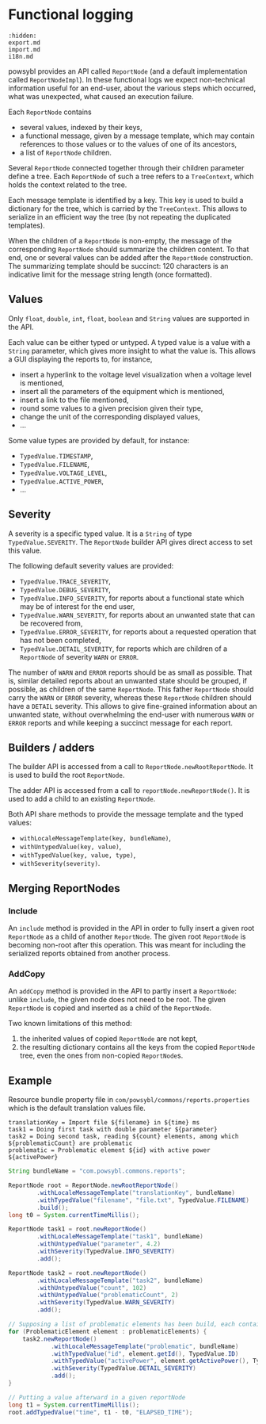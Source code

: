 # Functional logging

```{toctree}
:hidden:
export.md
import.md
i18n.md
```

powsybl provides an API called `ReportNode` (and a default implementation called `ReportNodeImpl`).
In these functional logs we expect non-technical information useful for an end-user, about the various steps which occurred, what was unexpected, what caused an execution failure.

Each `ReportNode` contains
- several values, indexed by their keys,
- a functional message, given by a message template, which may contain references to those values or to the values of one of its ancestors,
- a list of `ReportNode` children.

Several `ReportNode` connected together through their children parameter define a tree.
Each `ReportNode` of such a tree refers to a `TreeContext`, which holds the context related to the tree.

Each message template is identified by a key.
This key is used to build a dictionary for the tree, which is carried by the `TreeContext`.
This allows to serialize in an efficient way the tree (by not repeating the duplicated templates).

When the children of a `ReportNode` is non-empty, the message of the corresponding `ReportNode` should summarize the children content.
To that end, one or several values can be added after the `ReportNode` construction.
The summarizing template should be succinct: 120 characters is an indicative limit for the message string length (once formatted).

## Values
Only `float`, `double`, `int`, `float`, `boolean` and `String` values are supported in the API.

Each value can be either typed or untyped.
A typed value is a value with a `String` parameter, which gives more insight to what the value is.
This allows a GUI displaying the reports to, for instance,
- insert a hyperlink to the voltage level visualization when a voltage level is mentioned,
- insert all the parameters of the equipment which is mentioned,
- insert a link to the file mentioned,
- round some values to a given precision given their type,
- change the unit of the corresponding displayed values,
- ...

Some value types are provided by default, for instance:
- `TypedValue.TIMESTAMP`,
- `TypedValue.FILENAME`,
- `TypedValue.VOLTAGE_LEVEL`,
- `TypedValue.ACTIVE_POWER`,
- ...

## Severity
A severity is a specific typed value.
It is a `String` of type `TypedValue.SEVERITY`.
The `ReportNode` builder API gives direct access to set this value.

The following default severity values are provided:
- `TypedValue.TRACE_SEVERITY`,
- `TypedValue.DEBUG_SEVERITY`,
- `TypedValue.INFO_SEVERITY`, for reports about a functional state which may be of interest for the end user,
- `TypedValue.WARN_SEVERITY`, for reports about an unwanted state that can be recovered from,
- `TypedValue.ERROR_SEVERITY`, for reports about a requested operation that has not been completed,
- `TypedValue.DETAIL_SEVERITY`, for reports which are children of a `ReportNode` of severity `WARN` or `ERROR`.

The number of `WARN` and `ERROR` reports should be as small as possible.
That is, similar detailed reports about an unwanted state should be grouped, if possible, as children of the same `ReportNode`.
This father `ReportNode` should carry the `WARN` or `ERROR` severity, whereas these `ReportNode` children should have a `DETAIL` severity.
This allows to give fine-grained information about an unwanted state, without overwhelming the end-user with numerous `WARN` or `ERROR` reports and while keeping a succinct message for each report.

## Builders / adders
The builder API is accessed from a call to `ReportNode.newRootReportNode`.
It is used to build the root `ReportNode`.

The adder API is accessed from a call to `reportNode.newReportNode()`.
It is used to add a child to an existing `ReportNode`.

Both API share methods to provide the message template and the typed values:
- `withLocaleMessageTemplate(key, bundleName)`,
- `withUntypedValue(key, value)`,
- `withTypedValue(key, value, type)`,
- `withSeverity(severity)`.

## Merging ReportNodes

### Include
An `include` method is provided in the API in order to fully insert a given root `ReportNode` as a child of another `ReportNode`.
The given root `ReportNode` is becoming non-root after this operation.
This was meant for including the serialized reports obtained from another process.

### AddCopy
An `addCopy` method is provided in the API to partly insert a `ReportNode`: unlike `include`, the given node does not need to be root.
The given `ReportNode` is copied and inserted as a child of the `ReportNode`.

Two known limitations of this method:
1. the inherited values of copied `ReportNode` are not kept,
2. the resulting dictionary contains all the keys from the copied `ReportNode` tree, even the ones from non-copied `ReportNode`s.

## Example

Resource bundle property file in `com/powsybl/commons/reports.properties` which is the default translation values file.
```properties
translationKey = Import file ${filename} in ${time} ms
task1 = Doing first task with double parameter ${parameter}
task2 = Doing second task, reading ${count} elements, among which ${problematicCount} are problematic
problematic = Problematic element ${id} with active power ${activePower}
```

```java
String bundleName = "com.powsybl.commons.reports";

ReportNode root = ReportNode.newRootReportNode()
        .withLocaleMessageTemplate("translationKey", bundleName)
        .withTypedValue("filename", "file.txt", TypedValue.FILENAME)
        .build();
long t0 = System.currentTimeMillis();

ReportNode task1 = root.newReportNode()
        .withLocaleMessageTemplate("task1", bundleName)
        .withUntypedValue("parameter", 4.2)
        .withSeverity(TypedValue.INFO_SEVERITY)
        .add();

ReportNode task2 = root.newReportNode()
        .withLocaleMessageTemplate("task2", bundleName)
        .withUntypedValue("count", 102)
        .withUntypedValue("problematicCount", 2)
        .withSeverity(TypedValue.WARN_SEVERITY)
        .add();

// Supposing a list of problematic elements has been build, each containing an id and an active power values
for (ProblematicElement element : problematicElements) {
    task2.newReportNode()
            .withLocaleMessageTemplate("problematic", bundleName)
            .withTypedValue("id", element.getId(), TypedValue.ID)
            .withTypedValue("activePower", element.getActivePower(), TypedValue.ACTIVE_POWER)
            .withSeverity(TypedValue.DETAIL_SEVERITY)
            .add();
}

// Putting a value afterward in a given reportNode
long t1 = System.currentTimeMillis();
root.addTypedValue("time", t1 - t0, "ELAPSED_TIME");
```